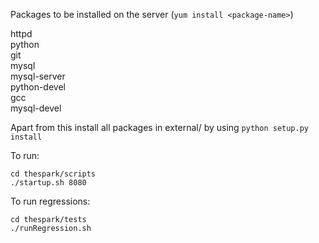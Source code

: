 Packages to be installed on the server (`yum install <package-name>`)

httpd  
python  
git  
mysql  
mysql-server    
python-devel  
gcc  
mysql-devel  

Apart from this install all packages in external/ by using `python setup.py install`

To run:

    cd thespark/scripts
    ./startup.sh 8080

To run regressions:
 
    cd thespark/tests
    ./runRegression.sh
